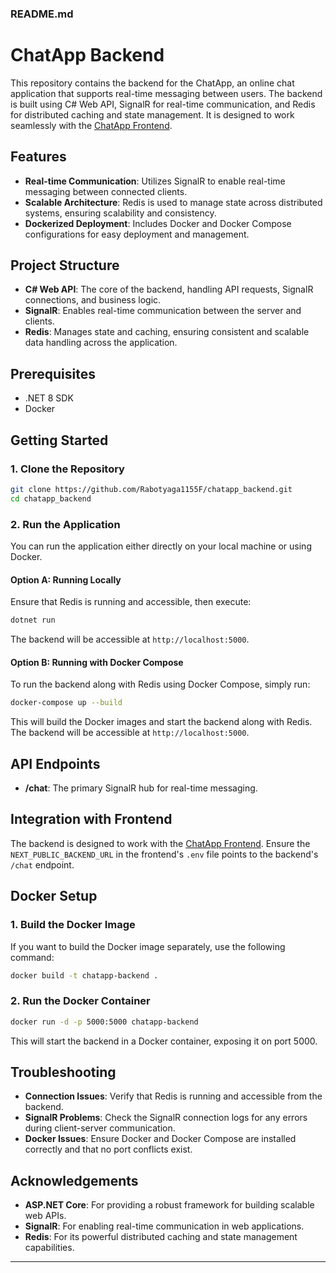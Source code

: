 ﻿### README.md

# ChatApp Backend

This repository contains the backend for the ChatApp, an online chat application that supports real-time messaging between users. The backend is built using C# Web API, SignalR for real-time communication, and Redis for distributed caching and state management. It is designed to work seamlessly with the [ChatApp Frontend](https://github.com/Rabotyaga1155F/chatapp_frontend).

## Features

- **Real-time Communication**: Utilizes SignalR to enable real-time messaging between connected clients.
- **Scalable Architecture**: Redis is used to manage state across distributed systems, ensuring scalability and consistency.
- **Dockerized Deployment**: Includes Docker and Docker Compose configurations for easy deployment and management.

## Project Structure

- **C# Web API**: The core of the backend, handling API requests, SignalR connections, and business logic.
- **SignalR**: Enables real-time communication between the server and clients.
- **Redis**: Manages state and caching, ensuring consistent and scalable data handling across the application.

## Prerequisites

- .NET 8 SDK
- Docker

## Getting Started

### 1. Clone the Repository

```bash
git clone https://github.com/Rabotyaga1155F/chatapp_backend.git
cd chatapp_backend
```


### 2. Run the Application

You can run the application either directly on your local machine or using Docker.

#### Option A: Running Locally

Ensure that Redis is running and accessible, then execute:

```bash
dotnet run
```

The backend will be accessible at `http://localhost:5000`.

#### Option B: Running with Docker Compose

To run the backend along with Redis using Docker Compose, simply run:

```bash
docker-compose up --build
```

This will build the Docker images and start the backend along with Redis. The backend will be accessible at `http://localhost:5000`.

## API Endpoints

- **/chat**: The primary SignalR hub for real-time messaging.

## Integration with Frontend

The backend is designed to work with the [ChatApp Frontend](https://github.com/Rabotyaga1155F/chatapp_frontend). Ensure the `NEXT_PUBLIC_BACKEND_URL` in the frontend's `.env` file points to the backend's `/chat` endpoint.

## Docker Setup

### 1. Build the Docker Image

If you want to build the Docker image separately, use the following command:

```bash
docker build -t chatapp-backend .
```

### 2. Run the Docker Container

```bash
docker run -d -p 5000:5000 chatapp-backend
```

This will start the backend in a Docker container, exposing it on port 5000.

## Troubleshooting

- **Connection Issues**: Verify that Redis is running and accessible from the backend.
- **SignalR Problems**: Check the SignalR connection logs for any errors during client-server communication.
- **Docker Issues**: Ensure Docker and Docker Compose are installed correctly and that no port conflicts exist.

## Acknowledgements

- **ASP.NET Core**: For providing a robust framework for building scalable web APIs.
- **SignalR**: For enabling real-time communication in web applications.
- **Redis**: For its powerful distributed caching and state management capabilities.

---
